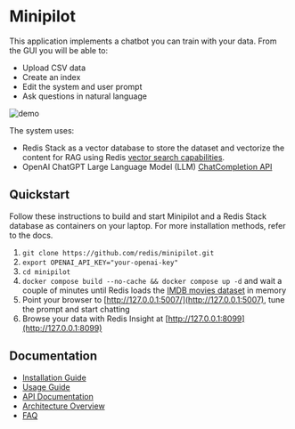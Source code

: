 # Minipilot

This application implements a chatbot you can train with your data. From the GUI you will be able to:

- Upload CSV data
- Create an index
- Edit the system and user prompt
- Ask questions in natural language

![demo](src/static/images/minipilot.gif)

The system uses:

- Redis Stack as a vector database to store the dataset and vectorize the content for RAG using Redis [vector search capabilities](https://redis.io/docs/latest/develop/interact/search-and-query/advanced-concepts/vectors/).
- OpenAI ChatGPT Large Language Model (LLM) [ChatCompletion API](https://platform.openai.com/docs/guides/gpt/chat-completions-api)

## Quickstart

Follow these instructions to build and start Minipilot and a Redis Stack database as containers on your laptop. For more installation methods, refer to the docs.

1. `git clone https://github.com/redis/minipilot.git`
2. `export OPENAI_API_KEY="your-openai-key"`
2. `cd minipilot`
3. `docker compose build --no-cache && docker compose up -d` and wait a couple of minutes until Redis loads the [IMDB movies dataset](https://www.kaggle.com/datasets/ashpalsingh1525/imdb-movies-dataset) in memory
4.  Point your browser to [http://127.0.0.1:5007/](http://127.0.0.1:5007), tune the prompt and start chatting
5. Browse your data with Redis Insight at [http://127.0.0.1:8099](http://127.0.0.1:8099)

## Documentation
- [Installation Guide](docs/installation.md)
- [Usage Guide](docs/usage.md)
- [API Documentation](docs/api.md)
- [Architecture Overview](docs/architecture.md)
- [FAQ](docs/faq.md)


